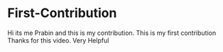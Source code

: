 # First-Contribution
Hi its me Prabin and this is my contribution.
This is my first contribution
Thanks for this video. Very Helpful
